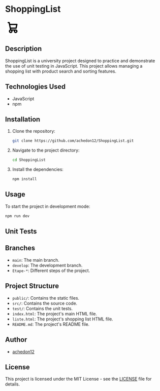 # ShoppingList

![logo](public/images/cart.svg)

## Description

ShoppingList is a university project designed to practice and demonstrate the use of unit testing in JavaScript. This project allows managing a shopping list with product search and sorting features.

## Technologies Used

- JavaScript
- npm

## Installation

1. Clone the repository:
    ```bash
    git clone https://github.com/achedon12/ShoppingList.git
    ```
2. Navigate to the project directory:
    ```bash
    cd ShoppingList
    ```
3. Install the dependencies:
    ```bash
    npm install
    ```

## Usage

To start the project in development mode:
```bash
npm run dev
```

## Unit Tests

## Branches

- `main`: The main branch.
- `develop`: The development branch.
- `Etape-*`: Different steps of the project.

## Project Structure

- `public/`: Contains the static files.
- `src/`: Contains the source code.
- `test/`: Contains the unit tests.
- `index.html`: The project's main HTML file.
- `liste.html`: The project's shopping list HTML file.
- `README.md`: The project's README file.

## Author

- [achedon12](https://github.com/achedon12)

## License

This project is licensed under the MIT License - see the [LICENSE](LICENSE) file for details.
